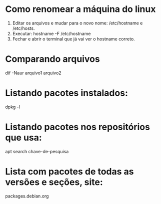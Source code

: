 # Como renomear a máquina do linux

1. Editar os arquivos e mudar para o novo nome: /etc/hostname e /etc/hosts.
2. Executar: hostname -F /etc/hostname
3. Fechar e abrir o terminal que já vai ver o hostname correto.

# Comparando arquivos

dif -Naur arquivo1 arquivo2

# Listando pacotes instalados:

dpkg -l

# Listando pacotes nos repositórios que usa:

apt search chave-de-pesquisa

# Lista com pacotes de todas as versões e seções, site:
packages.debian.org
